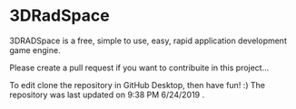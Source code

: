 # 3DRadSpace
3DRADSpace is a free, simple to use, easy, rapid application development game engine.

Please create a pull request if you want to contribuite in this project...

To edit clone the repository in GitHub Desktop, then have fun! :)
The repository was last updated on 9:38 PM 6/24/2019 .
